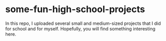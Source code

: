 # some-fun-high-school-projects

In this repo, I uploaded several small and medium-sized projects that I did for school and for myself. Hopefully, you will find something interesting here.

